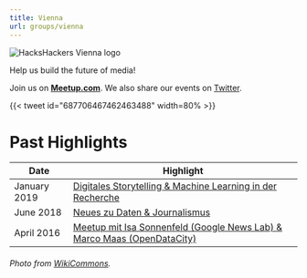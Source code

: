 ```yaml
---
title: Vienna
url: groups/vienna
---
```


![HacksHackers Vienna logo](https://upload.wikimedia.org/wikipedia/commons/6/6a/Vienna%2C_Austria_%2845116684251%29.jpg)

Help us build the future of media!

Join us on **[Meetup.com](https://www.meetup.com/Hacks-Hackers-Vienna/)**. We also share our events on [Twitter](https://twitter.com/hackshackersvie?lang=en).

{{< tweet id="687706467462463488" width=80% >}}

# Past Highlights

| **Date**  | **Highlight** |  
|-----------|---------------|  
| January 2019 | [Digitales Storytelling & Machine Learning in der Recherche](https://www.meetup.com/Hacks-Hackers-Vienna/events/257001373/) |
| June 2018 | [Neues zu Daten & Journalismus](https://www.meetup.com/Hacks-Hackers-Vienna/events/251515634/) |   
| April 2016 | [Meetup mit Isa Sonnenfeld (Google News Lab) & Marco Maas (OpenDataCity)](https://www.meetup.com/Hacks-Hackers-Vienna/events/230447549/) |

###### Photo from [WikiCommons](wikicommons.org).
